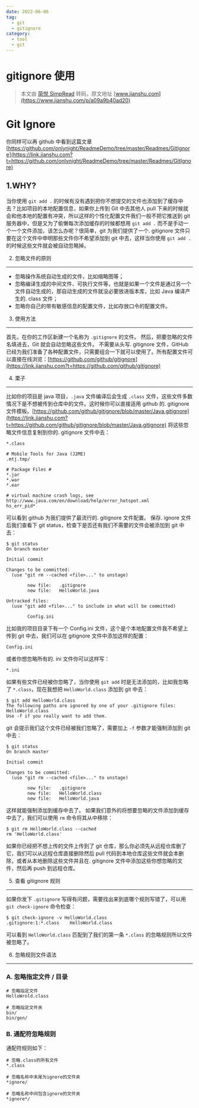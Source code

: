 ```yaml
---
date: 2022-06-06
tag:
  - git
  - gitignore
category:
  - tool
  - git
---
```


# gitignore 使用

> 本文由 [简悦 SimpRead](http://ksria.com/simpread/) 转码，原文地址 [www.jianshu.com](https://www.jianshu.com/p/a09a9b40ad20)

Git Ignore
==========


你同样可以再 github 中看到这篇文章
[https://github.com/onlynight/ReadmeDemo/tree/master/Readmes/GitIgnore](https://link.jianshu.com?t=https://github.com/onlynight/ReadmeDemo/tree/master/Readmes/GitIgnore)

1.WHY?
------

当你使用 `git add .` 的时候有没有遇到把你不想提交的文件也添加到了缓存中去？比如项目的本地配置信息，如果你上传到 Git 中去其他人 pull 下来的时候就会和他本地的配置有冲突，所以这样的个性化配置文件我们一般不把它推送到 git 服务器中，但是又为了偷懒每次添加缓存的时候都想用 `git add .` 而不是手动一个一个文件添加，该怎么办呢？很简单，git 为我们提供了一个. gitignore 文件只要在这个文件中申明那些文件你不希望添加到 git 中去，这样当你使用 `git add .` 的时候这些文件就会被自动忽略掉。

2. 忽略文件的原则
----------

* 忽略操作系统自动生成的文件，比如缩略图等；
* 忽略编译生成的中间文件、可执行文件等，也就是如果一个文件是通过另一个文件自动生成的，那自动生成的文件就没必要放进版本库，比如 Java 编译产生的. class 文件；
* 忽略你自己的带有敏感信息的配置文件，比如存放口令的配置文件。

3. 使用方法
-------

首先，在你的工作区新建一个名称为 `.gitignore` 的文件。
然后，把要忽略的文件名填进去，Git 就会自动忽略这些文件。
不需要从头写. gitignore 文件，GitHub 已经为我们准备了各种配置文件，只需要组合一下就可以使用了。所有配置文件可以直接在线浏览：[https://github.com/github/gitignore](https://link.jianshu.com?t=https://github.com/github/gitignore)

4. 栗子
-----

比如你的项目是 java 项目，`.java` 文件编译后会生成 `.class` 文件，这些文件多数情况下是不想被传到仓库中的文件。这时候你可以直接适用 github 的. gitignore 文件模板。[https://github.com/github/gitignore/blob/master/Java.gitignore](https://link.jianshu.com?t=https://github.com/github/gitignore/blob/master/Java.gitignore) 将这些忽略文件信息复制到你的. gitignore 文件中去：

```
*.class

# Mobile Tools for Java (J2ME)
.mtj.tmp/

# Package Files #
*.jar
*.war
*.ear

# virtual machine crash logs, see http://www.java.com/en/download/help/error_hotspot.xml
hs_err_pid*
```

可以看到 github 为我们提供了最流行的. gitignore 文件配置。
保存. ignore 文件后我们查看下 git status，检查下是否还有我们不需要的文件会被添加到 git 中去：

```
$ git status
On branch master

Initial commit

Changes to be committed:
  (use "git rm --cached <file>..." to unstage)

        new file:   .gitignore
        new file:   HelloWorld.java

Untracked files:
  (use "git add <file>..." to include in what will be committed)

        Config.ini
```

比如我的项目目录下有一个 Config.ini 文件，这个是个本地配置文件我不希望上传到 git 中去，我们可以在 gitignore 文件中添加这样的配置：

```
Config.ini
```

或者你想忽略所有的. ini 文件你可以这样写：

```
*.ini
```

如果有些文件已经被你忽略了，当你使用 `git add` 时是无法添加的，比如我忽略了 `*.class`，现在我想把 `HelloWorld.class` 添加到 git 中去：

```
$ git add HelloWorld.class
The following paths are ignored by one of your .gitignore files:
HelloWorld.class
Use -f if you really want to add them.
```

git 会提示我们这个文件已经被我们忽略了，需要加上 `-f` 参数才能强制添加到 git 中去：

```
$ git status
On branch master

Initial commit

Changes to be committed:
  (use "git rm --cached <file>..." to unstage)

        new file:   .gitignore
        new file:   HelloWorld.class
        new file:   HelloWorld.java
```

这样就能强制添加到缓存中去了。
如果我们意外的将想要忽略的文件添加到缓存中去了，我们可以使用 `rm` 命令将其从中移除：

```
$ git rm HelloWorld.class --cached
rm 'HelloWorld.class'
```

如果你已经把不想上传的文件上传到了 git 仓库，那么你必须先从远程仓库删了它，我们可以从远程仓库直接删除然后 pull 代码到本地仓库这些文件就会本删除，或者从本地删除这些文件并且在. gitignore 文件中添加这些你想忽略的文件，然后再 push 到远程仓库。

5. 查看 gitignore 规则
------------------

如果你发下 `.gitignore` 写得有问题，需要找出来到底哪个规则写错了，可以用 `git check-ignore` 命令检查：

```
$ git check-ignore -v HelloWorld.class
.gitignore:1:*.class    HelloWorld.class
```

可以看到 `HelloWorld.class` 匹配到了我们的第一条 `*.class` 的忽略规则所以文件被忽略了。

6. 忽略规则文件语法
-----------

### A. 忽略指定文件 / 目录

```
# 忽略指定文件
HelloWrold.class

# 忽略指定文件夹
bin/
bin/gen/
```

### B. 通配符忽略规则

通配符规则如下：

```
# 忽略.class的所有文件
*.class

# 忽略名称中末尾为ignore的文件夹
*ignore/

# 忽略名称中间包含ignore的文件夹
*ignore*/
```
